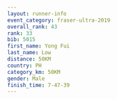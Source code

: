 ```yaml
---
layout: runner-info 
event_category: fraser-ultra-2019 
overall_rank: 43
rank: 33
bib: 5015
first_name: Yong Fui
last_name: Low
distance: 50KM
country: PH
category_km: 50KM
gender: Male
finish_time: 7-47-39
---
```

